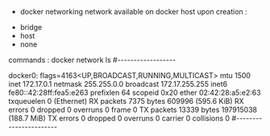 * docker networking 
network available on docker host upon creation :
 - bridge 
 - host 
 - none 
 
 commands : 
 docker network ls 
 #------------------
 
 docker0: flags=4163<UP,BROADCAST,RUNNING,MULTICAST>  mtu 1500
        inet 172.17.0.1  netmask 255.255.0.0  broadcast 172.17.255.255
        inet6 fe80::42:28ff:fea5:e263  prefixlen 64  scopeid 0x20<link>
        ether 02:42:28:a5:e2:63  txqueuelen 0  (Ethernet)
        RX packets 7375  bytes 609996 (595.6 KiB)
        RX errors 0  dropped 0  overruns 0  frame 0
        TX packets 13339  bytes 197915038 (188.7 MiB)
        TX errors 0  dropped 0 overruns 0  carrier 0  collisions 0
        #-----------------------
        
